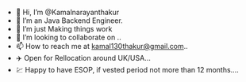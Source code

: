 - 👋 Hi, I’m @Kamalnarayanthakur
- 👀 I’m an Java Backend Engineer.
- 🌱 I’m just Making things work
- 💞️ I’m looking to collaborate on ..
- 📫 How to reach me at kamal130thakur@gmail.com..
- ✈️ Open for Rellocation around UK/USA...
- 💹 Happy to have ESOP, if vested period not more than 12 months....

<!---
Kamalnarayanthakur/Kamalnarayanthakur is a ✨ special ✨ repository because its `README.md` (this file) appears on your GitHub profile.
You can click the Preview link to take a look at your changes.
--->
